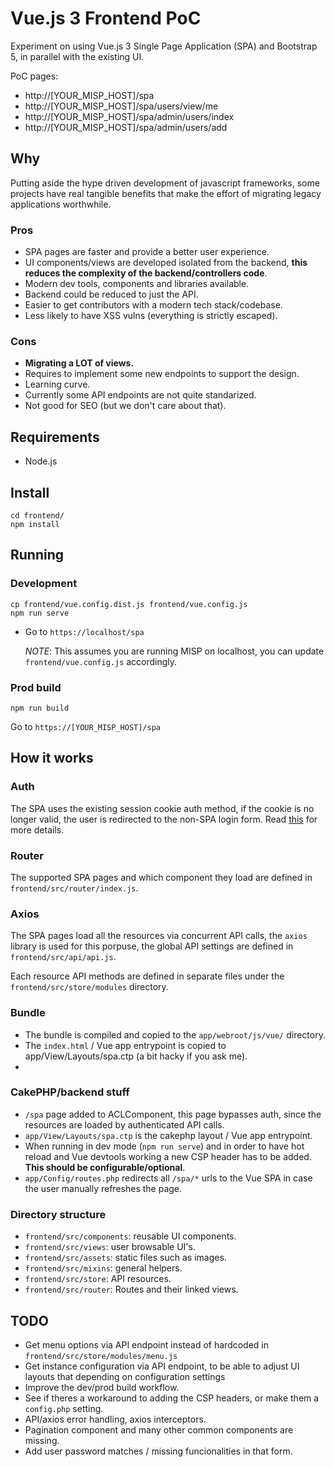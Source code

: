 # Vue.js 3 Frontend PoC
Experiment on using Vue.js 3 Single Page Application (SPA) and Bootstrap 5, in parallel with the existing UI.

PoC pages:
* http://[YOUR_MISP_HOST]/spa
* http://[YOUR_MISP_HOST]/spa/users/view/me
* http://[YOUR_MISP_HOST]/spa/admin/users/index
* http://[YOUR_MISP_HOST]/spa/admin/users/add

## Why
Putting aside the hype driven development of javascript frameworks, some projects have real tangible benefits that make the effort of migrating legacy applications worthwhile.

### Pros
* SPA pages are faster and provide a better user experience.
* UI components/views are developed isolated from the backend, **this reduces the complexity of the backend/controllers code**.
* Modern dev tools, components and libraries available.
* Backend could be reduced to just the API.
* Easier to get contributors with a modern tech stack/codebase.
* Less likely to have XSS vulns (everything is strictly escaped).

### Cons
* **Migrating a LOT of views.**
* Requires to implement some new endpoints to support the design.
* Learning curve.
* Currently some API endpoints are not quite standarized.
* Not good for SEO (but we don't care about that).

## Requirements
* Node.js

## Install
```
cd frontend/
npm install
```

## Running
### Development
```
cp frontend/vue.config.dist.js frontend/vue.config.js 
npm run serve
```
* Go to  `https://localhost/spa`

    *NOTE*: This assumes you are running MISP on localhost, you can update `frontend/vue.config.js` accordingly.

### Prod build
`npm run build`

Go to  `https://[YOUR_MISP_HOST]/spa`

## How it works

### Auth
The SPA uses the existing session cookie auth method, if the cookie is no longer valid, the user is redirected to the non-SPA login form.
Read [this](https://auth0.com/docs/sessions/cookies/spa-authenticate-with-cookies](this)) for more details.

### Router
The supported SPA pages and which component they load are defined in `frontend/src/router/index.js`.

### Axios
The SPA pages load all the resources via concurrent API calls, the `axios` library is used for this porpuse, the global API settings are defined in `frontend/src/api/api.js`.

Each resource API methods are defined in separate files under the `frontend/src/store/modules` directory.

### Bundle
* The bundle is compiled and copied to the `app/webroot/js/vue/` directory.
* The `index.html` / Vue app entrypoint is copied to app/View/Layouts/spa.ctp (a bit hacky if you ask me).
* 
### CakePHP/backend stuff
* `/spa` page added to ACLComponent, this page bypasses auth, since the resources are loaded by authenticated API calls.
* `app/View/Layouts/spa.ctp` is the cakephp layout / Vue app entrypoint.
* When running in dev mode (`npm run serve`) and in order to have hot reload and Vue devtools working a new CSP header has to be added. **This should be configurable/optional**.
* `app/Config/routes.php` redirects all `/spa/*` urls to the Vue SPA in case the user manually refreshes the page.

### Directory structure
* `frontend/src/components`: reusable UI components.
* `frontend/src/views`: user browsable UI's.
* `frontend/src/assets`: static files such as images.
* `frontend/src/mixins`: general helpers.
* `frontend/src/store`: API resources.
* `frontend/src/router`: Routes and their linked views.

## TODO
* Get menu options via API endpoint instead of hardcoded in `frontend/src/store/modules/menu.js`
* Get instance configuration via API endpoint, to be able to adjust UI layouts that depending on configuration settings
* Improve the dev/prod build workflow.
* See if theres a workaround to adding the CSP headers, or make them a `config.php` setting.
* API/axios error handling, axios interceptors.
* Pagination component and many other common components are missing.
* Add user password matches / missing funcionalities in that form.
